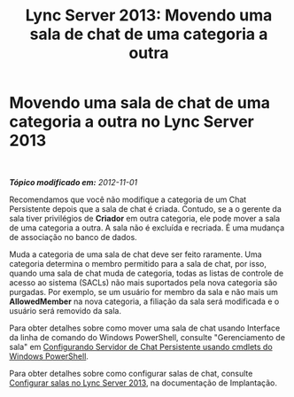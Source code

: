 ﻿---
title: 'Lync Server 2013: Movendo uma sala de chat de uma categoria a outra'
TOCTitle: Movendo uma sala de chat de uma categoria a outra
ms:assetid: 7e93b8f6-5a18-4476-a432-3918e01bcfa6
ms:mtpsurl: https://technet.microsoft.com/pt-br/library/JJ215877(v=OCS.15)
ms:contentKeyID: 49307253
ms.date: 05/19/2016
mtps_version: v=OCS.15
ms.translationtype: HT
---

# Movendo uma sala de chat de uma categoria a outra no Lync Server 2013

 

_**Tópico modificado em:** 2012-11-01_

Recomendamos que você não modifique a categoria de um Chat Persistente depois que a sala de chat é criada. Contudo, se a o gerente da sala tiver privilégios de **Criador** em outra categoria, ele pode mover a sala de uma categoria a outra. A sala não é excluída e recriada. É uma mudança de associação no banco de dados.

Muda a categoria de uma sala de chat deve ser feito raramente. Uma categoria determina o membro permitido para a sala de chat, por isso, quando uma sala de chat muda de categoria, todas as listas de controle de acesso ao sistema (SACLs) não mais suportados pela nova categoria são purgadas. Por exemplo, se um usuário for membro da sala e não mais um **AllowedMember** na nova categoria, a filiação da sala será modificada e o usuário será removido da sala.

Para obter detalhes sobre como mover uma sala de chat usando Interface da linha de comando do Windows PowerShell, consulte "Gerenciamento de sala" em [Configurando Servidor de Chat Persistente usando cmdlets do Windows PowerShell](configuring-persistent-chat-server-by-using-windows-powershell-cmdlets.md).

Para obter detalhes sobre como configurar salas de chat, consulte [Configurar salas no Lync Server 2013](lync-server-2013-configure-rooms.md), na documentação de Implantação.


